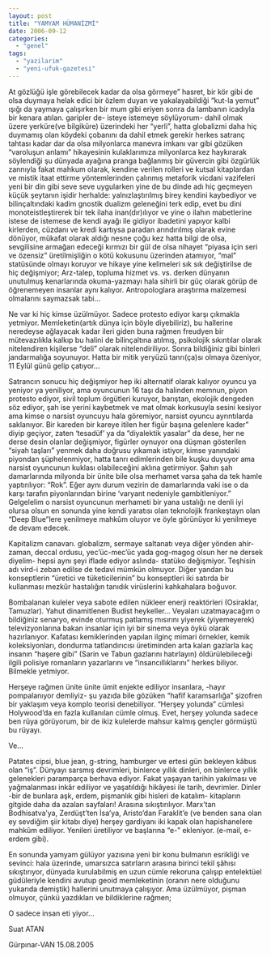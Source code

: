 ```yaml
---
layout: post
title: "YAMYAM HÜMANİZMİ"
date: 2006-09-12
categories: 
  - "genel"
tags: 
  - "yazilarim"
  - "yeni-ufuk-gazetesi"
---
```


At gözlüğü işle görebilecek kadar da olsa görmeye” hasret, bir kör gibi de olsa duymaya helak edici bir özlem duyan ve yakalayabildiği “kut-la yemut” ışığı da yaymaya çalışırken bir mum gibi eriyen sonra da lambanın icadıyla bir kenara atılan. garipler de- isteye istemeye söylüyorum- dahil olmak üzere yerküre(ve bilgiküre) üzerindeki her “yerli”, hatta globalizmi daha hiç duymamış olan köydeki çobanını da dahil etmek gerekir herkes satranç tahtası kadar dar da olsa milyonlarca manevra imkanı var gibi gözüken “varoluşun anlamı” hikayesinin kulaklarımıza milyonlarca kez haykırarak söylendiği şu dünyada ayağına pranga bağlanmış bir güvercin gibi özgürlük zannıyla fakat mahkum olarak, kendine verilen rolleri ve kutsal kitaplardan ve mistik itaat ettirme yöntemlerinden çalınmış metaforik vicdani vazifeleri yeni bir din gibi seve seve uygularken yine de bu dinde adı hiç geçmeyen küçük şeytanın işidir herhalde: yalnızlaştırılmış birey kendini kaybediyor ve bilinçaltındaki kadim gnostik dualizm geleneğini terk edip, evet bu dini monoteistleştirerek bir tek ilaha inan(dır)ılıyor ve yine o ilahın mabetlerine istese de istemese de kendi ayağı ile gidiyor ibadetini yapıyor kalbi kirlerden, cüzdanı ve kredi kartıysa paradan arındırılmış olarak evine dönüyor, mükafat olarak aldığı nesne çoğu kez hatta bilgi de olsa, sevgilisine armağan edeceği kırmızı bir gül de olsa nihayet “piyasa için seri ve özensiz” üretilmişliğin o kötü kokusunu üzerinden atamıyor, “mal” statüsünde olmayı koruyor ve hikaye yine kelimeleri sık sık değiştirilse de hiç değişmiyor; Arz-talep, topluma hizmet vs. vs. derken dünyanın unutulmuş kenarlarında okuma-yazmayı hala sihirli bir güç olarak görüp de öğrenemeyen insanlar aynı kalıyor. Antropologlara araştırma malzemesi olmalarını saymazsak tabi...

Ne var ki hiç kimse üzülmüyor. Sadece protesto ediyor karşı çıkmakla yetmiyor. Memleketin(artık dünya için böyle diyebiliriz), bu hallerine neredeyse ağlayacak kadar ileri giden buna rağmen freudyen bir mütevazılıkla kalkıp bu halini de bilinçaltına atılmış, psikolojik sıkıntılar olarak nitelendiren kişilerse “deli” olarak nitelendiriliyor. Sonra bildiğiniz gibi binleri jandarmalığa soyunuyor. Hatta bir mitik yeryüzü tanrı(ça)sı olmaya özeniyor, 11 Eylül günü gelip çatıyor...

Satrancın sonucu hiç değişmiyor hep iki alternatif olarak kalıyor oyuncu ya yeniyor ya yeniliyor, ama oyuncunun 16 taşı da halinden memnun, piyon protesto ediyor, sivil toplum örgütleri kuruyor, barıştan, ekolojik dengeden söz ediyor, şah ise yerini kaybetmek ve mat olmak korkusuyla sesini kesiyor ama kimse o narsist oyuncuyu hala göremiyor, narsist oyuncu ayrıntılarda saklanıyor. Bir kareden bir kareye itilen her figür başına gelenlere kader” diyip geçiyor, zaten ‘tesadüf’ ya da “diyalektik yasalar” da dese, her ne derse desin olanlar değişmiyor, figürler oynuyor ona düşman gösterilen “siyah taşları” yenmek daha doğrusu yıkamak istiyor, kimse yanındaki piyondan şüphelenmiyor, hatta tanrı edimlerinden bile kuşku duyuyor ama narsist oyuncunun kuklası olabileceğini aklına getirmiyor. Şahın şah damarlarında milyonda bir ünite bile olsa merhamet varsa şaha da tek hamle yaptırılıyor: “Rok”. Eğer aynı durum vezirin de damarlarında vaki ise o da karşı tarafın piyonlarından birine ‘varyant nedeniyle gambitleniyor.” Gelgelelim o narsist oyuncunun merhameti bir yana ustalığı ne denli iyi olursa olsun en sonunda yine kendi yaratısı olan teknolojik frankeştayn olan “Deep Blue”lere yenilmeye mahkûm oluyor ve öyle görünüyor ki yenilmeye de devam edecek.

Kapitalizm canavarı. globalizm, sermaye saltanatı veya diğer yönden ahir-zaman, deccal ordusu, yec’üc-mec’üc yada gog-magog olsun her ne dersek diyelim- hepsi aynı şeyi iflade ediyor aslında- statüko değişmiyor. Teşhisin adı vird-i zeban edilse de tedavi mümkün olmuyor. Diğer yandan bu konseptlerin “üretici ve tüketicilerinin” bu konseptleri iki satırda bir kullanması mezkûr hastalığın tanıdık virüslerini kahkahalara boğuvor.

Bombalanan kuleler veya sabote edilen nükleer enerji reaktörleri (Osiraklar, Tamuzlar). Yahut dinamitlenen Budist heykeller… Veyaları uzatmayacağım o bildiğiniz senaryo, evinde oturmuş patlamış mısırını yiyerek (yiyemeyerek) televizyonlarına bakan insanlar için iyi bir sinema veya öykü olarak hazırlanıyor. Kafatası kemiklerinden yapılan ilginç mimari örnekler, kemik koleksiyonları, dondurma tatlandırıcısı üretiminden arta kalan gazlarla kaç insanın “haşere gibi” (Sarin ve Tabun gazlarını hatırlayın) öldürülebileceği ilgili polisiye romanların yazarlarını ve “insancıllıklarını” herkes biliyor. Bilmekle yetmiyor.

Herşeye rağmen ünite ünite ümit enjekte ediliyor insanlara, -hayır pompalanıyor demliyiz- şu yazıda bile gözüken “hafif karamsarlığa” şizofren bir yaklaşım veya komplo teorisi denebiliyor. “Herşey yolunda” cümlesi Holywood’da en fazla kullanılan cümle olmuş. Evet, herşey yolunda sadece ben rüya görüyorum, bir de ikiz kulelerde mahsur kalmış gençler görmüştü bu rüyayı.

Ve...

Patates cipsi, blue jean, g-string, hamburger ve ertesi gün bekleyen kâbus olan “iş”. Dünyayı sarsmış devrimleri, binlerce yıllık dinleri, on binlerce yıllık gelenekleri paramparça berhava ediyor. Fakat yaşayan tarihin yakılması ve yağmalanması inkâr ediliyor ve yaşatıldığı hikâyesi ile tarih, devrimler. Dinler -bir de bunlara aşk, erdem, pişmanlık gibi hisleri de katalım- kitapların gitgide daha da azalan sayfaları! Arasına sıkıştırılıyor. Marx’tan Bodhisatva’ya, Zerdüşt’ten İsa’ya, Aristo’dan Faraklit’e (ve benden sana olan ey sevdiğim şiir kitabı diye) herşey gardiyanı iki kapak olan hapishanelere mahkûm ediliyor. Yenileri üretiliyor ve başlarına “e-” ekleniyor. (e-mail, e-erdem gibi).

En sonunda yamyam gülüyor yazısına yeni bir konu bulmanın esrikliği ve sevinci: hala üzerinde, umarsızca satırların arasına birinci tekil şâhısı sıkıştırıyor, dünyada kurulabilmiş en uzun cümle rekoruna çalışıp entelektüel güdüleriyle kendini avutup geoid memleketinin (oranın nere olduğunu yukarıda demiştik) hallerini unutmaya çalışıyor. Ama üzülmüyor, pişman olmuyor, çünkü yazdıkları ve bildiklerine rağmen;

O sadece insan eti yiyor...

Suat ATAN

Gürpınar-VAN 15.08.2005
